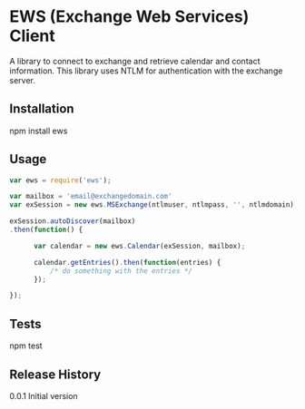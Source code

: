 EWS (Exchange Web Services) Client
=============================
A library to connect to exchange and retrieve calendar and contact information. 
This library uses NTLM for authentication with the exchange server.

## Installation
npm install ews

## Usage
```JavaScript
var ews = require('ews');

var mailbox = 'email@exchangedomain.com'
var exSession = new ews.MSExchange(ntlmuser, ntlmpass, '', ntlmdomain);

exSession.autoDiscover(mailbox)
.then(function() {

      var calendar = new ews.Calendar(exSession, mailbox);

      calendar.getEntries().then(function(entries) {
	      /* do something with the entries */
      });

});
```

## Tests
npm test

## Release History
0.0.1 Initial version

